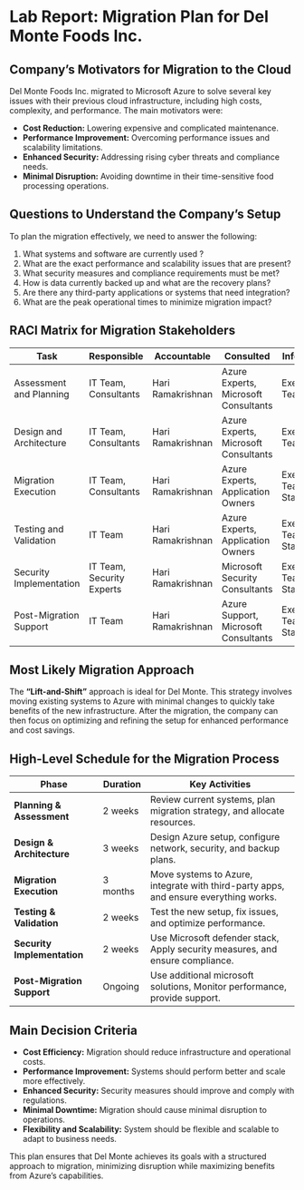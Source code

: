 
# Lab Report: Migration Plan for Del Monte Foods Inc.

## Company’s Motivators for Migration to the Cloud

Del Monte Foods Inc. migrated to Microsoft Azure to solve several key issues with their previous cloud infrastructure, including high costs, complexity, and performance. The main motivators were:
- **Cost Reduction:** Lowering expensive and complicated maintenance.
- **Performance Improvement:** Overcoming performance issues and scalability limitations.
- **Enhanced Security:** Addressing rising cyber threats and compliance needs.
- **Minimal Disruption:** Avoiding downtime in their time-sensitive food processing operations.

## Questions to Understand the Company’s Setup

To plan the migration effectively, we need to answer the following:
1. What systems and software are currently used ?
2. What are the exact performance and scalability issues that are present?
3. What security measures and compliance requirements must be met?
4. How is data currently backed up and what are the recovery plans?
5. Are there any third-party applications or systems that need integration?
6. What are the peak operational times to minimize migration impact?

## RACI Matrix for Migration Stakeholders

| Task                      | Responsible          | Accountable           | Consulted                     | Informed                  |
|---------------------------|----------------------|-----------------------|-------------------------------|---------------------------|
| Assessment and Planning   | IT Team, Consultants | Hari Ramakrishnan     | Azure Experts, Microsoft Consultants | Executive Team            |
| Design and Architecture   | IT Team, Consultants | Hari Ramakrishnan     | Azure Experts, Microsoft Consultants | Executive Team            |
| Migration Execution       | IT Team, Consultants | Hari Ramakrishnan     | Azure Experts, Application Owners | Executive Team, Staff     |
| Testing and Validation    | IT Team              | Hari Ramakrishnan     | Azure Experts, Application Owners | Executive Team, Staff     |
| Security Implementation   | IT Team, Security Experts | Hari Ramakrishnan | Microsoft Security Consultants | Executive Team, Staff     |
| Post-Migration Support    | IT Team              | Hari Ramakrishnan     | Azure Support, Microsoft Consultants | Executive Team, Staff     |

## Most Likely Migration Approach

The **“Lift-and-Shift”** approach is ideal for Del Monte. This strategy involves moving existing systems to Azure with minimal changes to quickly take benefits of the new infrastructure. After the migration, the company can then focus on optimizing and refining the setup for enhanced performance and cost savings.

## High-Level Schedule for the Migration Process

| Phase                   | Duration            | Key Activities                                      |
|-------------------------|----------------------|-----------------------------------------------------|
| **Planning & Assessment**  | 2 weeks             | Review current systems, plan migration strategy, and allocate resources. |
| **Design & Architecture**  | 3 weeks             | Design Azure setup, configure network, security, and backup plans. |
| **Migration Execution**    | 3 months            | Move systems to Azure, integrate with third-party apps, and ensure everything works. |
| **Testing & Validation**    | 2 weeks             | Test the new setup, fix issues, and optimize performance. |
| **Security Implementation** | 2 weeks             | Use Microsoft defender stack, Apply security measures, and ensure compliance. |
| **Post-Migration Support**  | Ongoing             |Use additional microsoft solutions, Monitor performance, provide support. |

## Main Decision Criteria

- **Cost Efficiency:** Migration should reduce infrastructure and operational costs.
- **Performance Improvement:** Systems should perform better and scale more effectively.
- **Enhanced Security:** Security measures should improve and comply with regulations.
- **Minimal Downtime:** Migration should cause minimal disruption to operations.
- **Flexibility and Scalability:** System should be flexible and scalable to adapt to business needs.

This plan ensures that Del Monte achieves its goals with a structured approach to migration, minimizing disruption while maximizing benefits from Azure’s capabilities.
